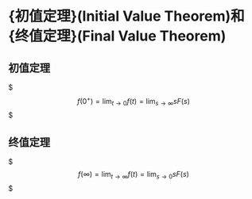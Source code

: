 # {初值定理}(Initial Value Theorem)和{终值定理}(Final Value Theorem)

## 初值定理

$$$
f(0^+)=\lim_{t\to0}f(t)=\lim_{s\to\infty}sF(s)
$$$

## 终值定理

$$$
f(\infty)=\lim_{t\to\infty}f(t)=\lim_{s\to0}sF(s)
$$$
